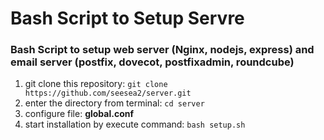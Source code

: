 # Bash Script to Setup Servre
### Bash Script to setup web server (Nginx, nodejs, express) and email server (postfix, dovecot, postfixadmin, roundcube)

1. git clone this repository: `git clone https://github.com/seesea2/server.git` 
2. enter the directory from terminal: `cd server`
2. configure file: **global.conf**
3. start installation by execute command: `bash setup.sh`


